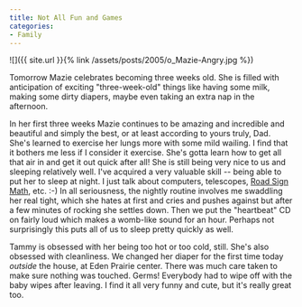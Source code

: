 ```yaml
---
title: Not All Fun and Games
categories:
- Family
---
```


![]({{ site.url }}{% link /assets/posts/2005/o_Mazie-Angry.jpg %})


Tomorrow Mazie celebrates becoming three weeks old. She is filled with anticipation of exciting "three-week-old" things like having some milk, making some dirty diapers, maybe even taking an extra nap in the afternoon.

In her first three weeks Mazie continues to be amazing and incredible and beautiful and simply the best, or at least according to yours truly, Dad. She's learned to exercise her lungs more with some mild wailing. I find that it bothers me less if I consider it exercise. She's gotta learn how to get all that air in and get it out quick after all! She is still being very nice to us and sleeping relatively well. I've acquired a very valuable skill -- being able to put her to sleep at night. I just talk about computers, telescopes, [Road Sign Math](http://www.roadsignmath.com/), etc. :-) In all seriousness, the nightly routine involves me swaddling her real tight, which she hates at first and cries and pushes against but after a few minutes of rocking she settles down. Then we put the "heartbeat" CD on fairly loud which makes a womb-like sound for an hour. Perhaps not surprisingly this puts all of us to sleep pretty quickly as well.

Tammy is obsessed with her being too hot or too cold, still. She's also obsessed with cleanliness. We changed her diaper for the first time today _outside_ the house, at Eden Prairie center. There was much care taken to make sure nothing was touched. Germs! Everybody had to wipe off with the baby wipes after leaving. I find it all very funny and cute, but it's really great too.
